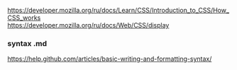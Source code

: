 https://developer.mozilla.org/ru/docs/Learn/CSS/Introduction_to_CSS/How_CSS_works  
https://developer.mozilla.org/ru/docs/Web/CSS/display  




### syntax .md  
https://help.github.com/articles/basic-writing-and-formatting-syntax/  
